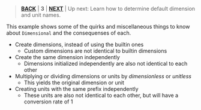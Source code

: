 > [**BACK**](./Analysis.md) | **3** | [**NEXT**](./Name%20and%20Collect.md) | Up next: Learn how to determine default dimension and unit names.

This example shows some of the quirks and miscellaneous things to know about `Dimensional` and the consequenses of each.

- Create dimensions, instead of using the builtin ones
    - Custom dimensions are not identical to builtin dimensions
- Create the same dimension independently
    - Dimensions initialized independently are also not identical to each other
- Multiplying or dividing dimensions or units by *dimensionless* or *unitless*
    - This yields the original dimension or unit
- Creating units with the same prefix independently
    - These units are also not identical to each other, but will have a conversion rate of 1